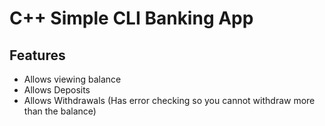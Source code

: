 # C++ Simple CLI Banking App

## Features

- Allows viewing balance
- Allows Deposits
- Allows Withdrawals (Has error checking so you cannot withdraw more than the balance)

